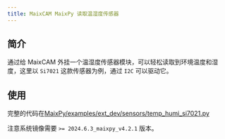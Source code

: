 ```yaml
---
title: MaixCAM MaixPy 读取温湿度传感器
---
```


## 简介

通过给 MaixCAM 外挂一个温湿度传感器模块，可以轻松读取到环境温度和湿度，这里以 `Si7021` 这款传感器为例，通过 `I2C` 可以驱动它。

## 使用

完整的代码在[MaixPy/examples/ext_dev/sensors/temp_humi_si7021.py](https://github.com/sipeed/MaixPy/blob/main/examples/sensors/temp_humi_si7021.py)

注意系统镜像需要 `>= 2024.6.3_maixpy_v4.2.1` 版本。

